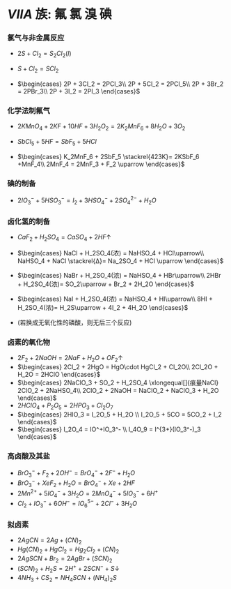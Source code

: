 # $VIIA$ 族: 氟 氯 溴 碘

### 氯气与非金属反应

* $2S + Cl_2 = S_2Cl_2(l)$

* $S + Cl_2 = SCl_2​$

* $\begin{cases}
  2P + 3Cl_2 = 2PCl_3\\
  2P + 5Cl_2 = 2PCl_5\\
  2P + 3Br_2 = 2PBr_3\\
  2P + 3I_2 = 2PI_3
  \end{cases}​$

### 化学法制氟气

* $2KMnO_4 + 2KF +10HF +3H_2O_2 = 2K_2MnF_6 + 8H_2O + 3O_2$

* $SbCl_5 + 5HF = SbF_5 + 5HCl$

* $\begin{cases}
  K_2MnF_6 + 2SbF_5 \stackrel{423K}= 2KSbF_6 +MnF_4\\
  2MnF_4 = 2MnF_3 + F_2 \uparrow
  \end{cases}​$

### 碘的制备

* $2IO_3^- + 5HSO_3^- = I_2 + 3HSO_4^- + 2SO_4^{2-}  + H_2O$

### 卤化氢的制备

* $CaF_2 + H_2SO_4 = CaSO_4 + 2HF \uparrow$
* $\begin{cases} NaCl + H_2SO_4(浓) = NaHSO_4 + HCl\uparrow\\ NaHSO_4 + NaCl \stackrel{Δ}= Na_2SO_4 + HCl \uparrow \end{cases}$
* $\begin{cases} NaBr + H_2SO_4(浓) = NaHSO_4 + HBr\uparrow\\ 2HBr + H_2SO_4(浓)= SO_2\uparrow + Br_2 + 2H_2O \end{cases}​$
* $\begin{cases} NaI + H_2SO_4(浓) = NaHSO_4 + HI\uparrow\\ 8HI + H_2SO_4(浓)= H_2S\uparrow + 4I_2 + 4H_2O \end{cases}​$

* (若换成无氧化性的磷酸，则无后三个反应)

### 卤素的氧化物

* $2F_2 + 2NaOH = 2NaF + H_2O + OF_2 \uparrow$
* $\begin{cases} 2Cl_2 + 2HgO = HgO\cdot HgCl_2 + Cl_2O\\ 2Cl_2O + H_2O = 2HClO \end{cases}​$
* $\begin{cases} 2NaClO_3 + SO_2 + H_2SO_4 \xlongequal[]{痕量NaCl} 2ClO_2 + 2NaHSO_4\\ 2ClO_2 + 2NaOH = NaClO_2 + NaClO_3 + H_2O \end{cases}$
* $2HClO_4 + P_2O_5 = 2HPO_3 + Cl_2O_7$
* $\begin{cases} 2HIO_3 = I_2O_5 + H_2O \\ I_2O_5 + 5CO = 5CO_2 + I_2 \end{cases}$
* $\begin{cases} I_2O_4 = IO^+IO_3^- \\ I_4O_9 = I^{3+}(IO_3^-)_3 \end{cases}$

### 高卤酸及其盐

* $BrO_3^- + F_2 + 2OH^- = BrO_4^- + 2F^- + H_2O$
* $BrO_3^- + XeF_2 + H_2O = BrO_4^- + Xe + 2HF$
* $2Mn^{2+} + 5IO_4^- + 3H_2O = 2MnO_4^- + 5IO_3^- + 6H^+$
* $Cl_2 + IO_3^- + 6OH^- = IO_6^{5-} + 2Cl^- + 3H_2O$

### 拟卤素

* $2AgCN = 2Ag + (CN)_2$
* $Hg(CN)_2 + HgCl_2 = Hg_2Cl_2 + (CN)_2$
* $2AgSCN + Br_2 = 2AgBr + (SCN)_2$
* $(SCN)_2 + H_2S = 2H^+ + 2SCN^- + S \downarrow$
* $4NH_3 + CS_2 = NH_4SCN + (NH_4)_2S$

